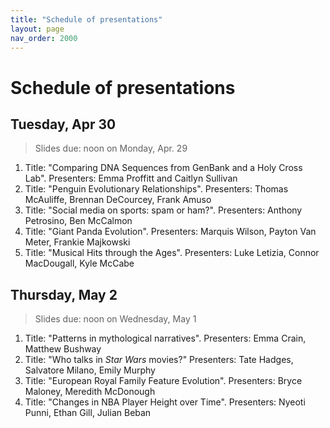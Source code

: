 ```yaml
---
title: "Schedule of presentations"
layout: page
nav_order: 2000
---
```



# Schedule of presentations


## Tuesday, Apr 30

> Slides due: noon on Monday, Apr. 29


1. Title: "Comparing DNA Sequences from GenBank and a Holy Cross Lab".  Presenters: Emma Proffitt and Caitlyn Sullivan
2. Title: "Penguin Evolutionary Relationships". Presenters: Thomas McAuliffe, Brennan DeCourcey, Frank Amuso
3. Title: "Social media on sports: spam or ham?". Presenters: Anthony Petrosino, Ben McCalmon
4. Title: "Giant Panda Evolution". Presenters: Marquis Wilson, Payton Van Meter, Frankie Majkowski
5. Title: "Musical Hits through the Ages".  Presenters: Luke Letizia, Connor MacDougall, Kyle McCabe


## Thursday, May 2

> Slides due: noon on Wednesday, May 1


1. Title: "Patterns in mythological narratives". Presenters: Emma Crain, Matthew Bushway
2. Title: "Who talks in *Star Wars* movies?" Presenters: Tate Hadges, Salvatore Milano, Emily Murphy
3. Title: "European Royal Family Feature Evolution". Presenters: Bryce Maloney, Meredith McDonough
4. Title: "Changes in NBA Player Height over Time". Presenters: Nyeoti Punni, Ethan Gill, Julian Beban



